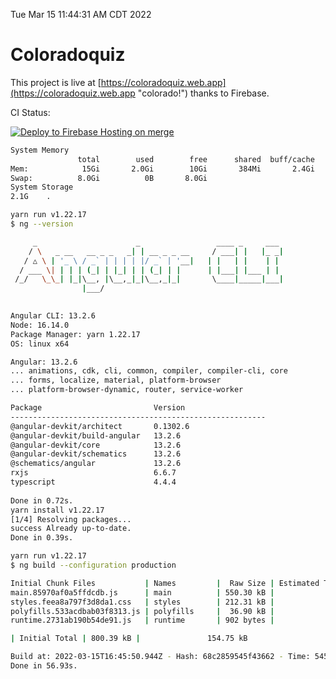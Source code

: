 Tue Mar 15 11:44:31 AM CDT 2022

# Coloradoquiz


This project is live at [https://coloradoquiz.web.app](https://coloradoquiz.web.app "colorado!") thanks to Firebase.

CI Status: 

[![Deploy to Firebase Hosting on merge](https://github.com/teamkushal/coloradoquiz/actions/workflows/firebase-hosting-merge.yml/badge.svg)](https://github.com/teamkushal/coloradoquiz/actions/workflows/firebase-hosting-merge.yml)

```bash
System Memory
               total        used        free      shared  buff/cache   available
Mem:            15Gi       2.0Gi        10Gi       384Mi       2.4Gi        12Gi
Swap:          8.0Gi          0B       8.0Gi
System Storage
2.1G	.
```
```bash
yarn run v1.22.17
$ ng --version

     _                      _                 ____ _     ___
    / \   _ __   __ _ _   _| | __ _ _ __     / ___| |   |_ _|
   / △ \ | '_ \ / _` | | | | |/ _` | '__|   | |   | |    | |
  / ___ \| | | | (_| | |_| | | (_| | |      | |___| |___ | |
 /_/   \_\_| |_|\__, |\__,_|_|\__,_|_|       \____|_____|___|
                |___/
    

Angular CLI: 13.2.6
Node: 16.14.0
Package Manager: yarn 1.22.17
OS: linux x64

Angular: 13.2.6
... animations, cdk, cli, common, compiler, compiler-cli, core
... forms, localize, material, platform-browser
... platform-browser-dynamic, router, service-worker

Package                         Version
---------------------------------------------------------
@angular-devkit/architect       0.1302.6
@angular-devkit/build-angular   13.2.6
@angular-devkit/core            13.2.6
@angular-devkit/schematics      13.2.6
@schematics/angular             13.2.6
rxjs                            6.6.7
typescript                      4.4.4
    
Done in 0.72s.
yarn install v1.22.17
[1/4] Resolving packages...
success Already up-to-date.
Done in 0.39s.
```
```bash
yarn run v1.22.17
$ ng build --configuration production

Initial Chunk Files           | Names         |  Raw Size | Estimated Transfer Size
main.85970af0a5ffdcdb.js      | main          | 550.30 kB |               130.06 kB
styles.feea8a797f3d8da1.css   | styles        | 212.31 kB |                12.47 kB
polyfills.533acdbab03f8313.js | polyfills     |  36.90 kB |                11.72 kB
runtime.2731ab190b54de91.js   | runtime       | 902 bytes |               517 bytes

| Initial Total | 800.39 kB |               154.75 kB

Build at: 2022-03-15T16:45:50.944Z - Hash: 68c2859545f43662 - Time: 54511ms
Done in 56.93s.
```
